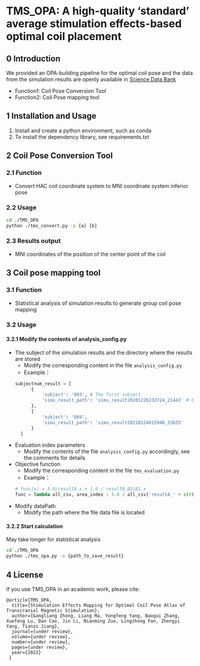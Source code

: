 # TMS_OPA: A high-quality ‘standard’ average stimulation effects-based optimal coil placement

## 0 Introduction

We provided an  OPA-building pipeline for the optimal coil pose and the data from the simulation results are openly available in [Science Data Bank](https://www.doi.org/10.57760/sciencedb.02400)

- Function1: Coil Pose Conversion Tool
- Function2: Coil Pose mapping tool

## 1 Installation and Usage

1. Install and create a python environment, such as conda
2. To install the dependency library, see requirements.txt

## 2 Coil Pose Conversion Tool
### 2.1 Function
- Convert HAC coil coordinate system to MNI coordinate system inferior pose


### 2.2 Usage
```bash
cd ./TMS_OPA
python ./tms_convert.py -p {a} {b}
```
### 2.3 Results output
- MNI coordinates of the position of the center point of the coil

## 3 Coil pose mapping tool
### 3.1 Function
- Statistical analysis of simulation results to generate group coil pose mapping
### 3.2 Usage
#### 3.2.1 Modify the contents of analysis_config.py
- The subject of the simulation results and the directory where the results are stored
  - Modify the corresponding content in the file `analysis_config.py`
  - Example：
  ```python
  subjectnum_result = [
        {
            'subject': '003', # The first subject
            'simu_result_path': 'simu_result20201226232724_21443' # Corresponding simulation results catalog
        },
        {
            'subject': '004',
            'simu_result_path': 'simu_result20210124015948_33635'
        }
    ]
  ```
- Evaluation index parameters
  - Modify the contents of the file `analysis_config.py` accordingly, see the comments for details
- Objective function
  - Modify the corresponding content in the file `tms_evaluation.py`
  - Example：
  ```python
  # func(x) = 3.0/resultA_x + 1.0 / resultB_B2/B1_x
  func = lambda all_csv, area_index : 3.0 / all_csv['resultA_' + str(area_index)] + 1.0 / all_csv['resultB_B2/B1_' + str(area_index)]
  ```
- Modify dataPath
  - Modify the path where the file data file is located

#### 3.2.2 Start calculation
May take longer for statistical analysis
```bash
cd ./TMS_OPA
python ./tms_opa.py -o {path_to_save_result}
```

## 4 License

If you use TMS_OPA in an academic work, please cite:
  
    @article{TMS_OPA,
      title={Stimulation Effects Mapping for Optimal Coil Pose Atlas of Transcranial Magnetic Stimulation},
      author={Gangliang Zhong, Liang Ma, Yongfeng Yang, Baogui Zhang, Xuefeng Lu, Dan Cao, Jin Li, Nianming Zuo, Lingzhong Fan, Zhengyi Yang, Tianzi Jiang},
      journal={under review}, 
      volume={under review},
      number={under review},
      pages={under review},
      year={2022}
     }